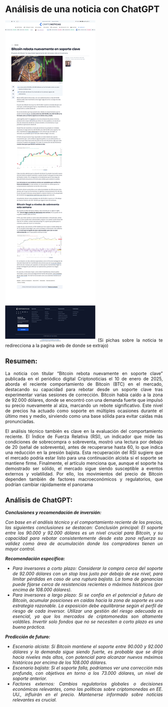 <div align="justify">

  
# Análisis de una noticia con ChatGPT

[![alt text 1](https://github.com/franmandres/GPT-for-trading-analysis/blob/main/imagenes/noticia/noticiacompleta.jpg "Overview")](https://www.criptonoticias.com/mercados/bitcoin-rebota-nuevamente-soporte-clave-precio/)
(Si pichas sobre la noticia te redirecciona a la pagina web de donde se extrajo)


## Resumen:
La noticia con titular “Bitcoin rebota nuevamente en soporte clave” publicada en el periódico digital Criptonoticias el 10 de enero de 2025, aborda el reciente comportamiento de Bitcoin (BTC) en el mercado, destacando su capacidad para rebotar desde un soporte clave tras experimentar varias sesiones de corrección. Bitcoin había caído a la zona de 92.000 dólares, donde se encontró con una demanda fuerte que impulsó su precio nuevamente al alza, marcando un rebote significativo. Este nivel de precios ha actuado como soporte en múltiples ocasiones durante el último mes y medio, sirviendo como una base sólida para evitar caídas más pronunciadas.

El análisis técnico también es clave en la evaluación del comportamiento reciente. El Índice de Fuerza Relativa (RSI), un indicador que mide las condiciones de sobrecompra o sobreventa, mostró una lectura por debajo de 20 (señal de sobreventa), antes de recuperarse hasta 60, lo que indica una reducción en la presión bajista. Esta recuperación del RSI sugiere que el mercado podría estar listo para una continuación alcista si el soporte se mantiene firme.
Finalmente, el artículo menciona que, aunque el soporte ha demostrado ser sólido, el mercado sigue siendo susceptible a eventos externos y volatilidad. Por ello, los movimientos del precio de Bitcoin dependen también de factores macroeconómicos y regulatorios, que podrían cambiar rápidamente el panorama


## Análisis de ChatGPT:

***Conclusiones y recomendación de inversión:***

*Con base en el análisis técnico y el comportamiento reciente de los precios, las siguientes conclusiones se destacan:
Conclusión principal: El soporte entre los 90.000 y 92.000 dólares es un nivel crucial para Bitcoin, y su capacidad para rebotar consistentemente desde esta zona refuerza su validez como área de acumulación donde los compradores tienen un mayor control.*

***Recomendación específica:***

-	*Para inversores a corto plazo: Considerar la compra cerca del soporte de 92.000 dólares con un stop loss justo por debajo de ese nivel, para limitar pérdidas en caso de una ruptura bajista. La toma de ganancias puede fijarse cerca de resistencias recientes o máximos históricos (por encima de 108.000 dólares).*
- *Para inversores a largo plazo: Si se confía en el potencial a futuro de Bitcoin, acumular posiciones en caídas hacia la zona de soporte es una estrategia razonable. La exposición debe equilibrarse según el perfil de riesgo de cada inversor.
Utilizar una gestión del riesgo adecuada es esencial, ya que los mercados de criptomonedas son altamente volátiles. Invertir solo fondos que no se necesiten a corto plazo es una buena práctica.*

***Predicción de futuro:***

-	*Escenario alcista: Si Bitcoin mantiene el soporte entre 90.000 y 92.000 dólares y la demanda sigue siendo fuerte, es probable que se dirija hacia niveles más altos, con potencial para alcanzar nuevos máximos históricos por encima de los 108.000 dólares.*
-	*Escenario bajista: Si el soporte falla, podríamos ver una corrección más profunda, con objetivos en torno a los 73.000 dólares, un nivel de soporte anterior.*
-	*Factores externos: Cambios regulatorios globales o decisiones económicas relevantes, como las políticas sobre criptomonedas en EE. UU., influirán en el precio. Mantenerse informado sobre noticias relevantes es crucial.*


